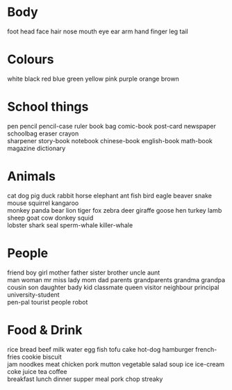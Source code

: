 # Body
foot head face hair nose mouth eye ear arm hand finger leg tail

# Colours
white black red blue green yellow pink purple orange brown

# School things
pen pencil pencil-case ruler book bag comic-book post-card newspaper schoolbag eraser crayon  
sharpener story-book notebook chinese-book english-book math-book magazine dictionary

# Animals
cat dog pig duck rabbit horse elephant ant fish bird eagle beaver snake mouse squirrel kangaroo  
monkey panda bear lion tiger fox zebra deer giraffe goose hen turkey lamb sheep goat cow donkey squid  
lobster shark seal sperm-whale killer-whale

# People
friend boy girl mother father sister brother uncle aunt  
man woman mr miss lady mom dad parents grandparents grandma grandpa 
cousin son daughter bady kid classmate queen visitor neighbour principal university-student  
pen-pal tourist people robot

# Food & Drink
rice bread beef milk water egg fish tofu cake hot-dog hamburger french-fries cookie biscuit  
jam noodkes meat chicken pork mutton vegetable salad soup ice ice-cream coke juice tea coffee  
breakfast lunch dinner supper meal
pork chop streaky

